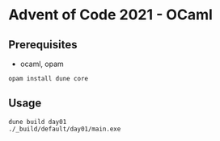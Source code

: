 # Advent of Code 2021 - OCaml

## Prerequisites

- ocaml, opam

```shell
opam install dune core
```

## Usage

```shell
dune build day01
./_build/default/day01/main.exe
```
